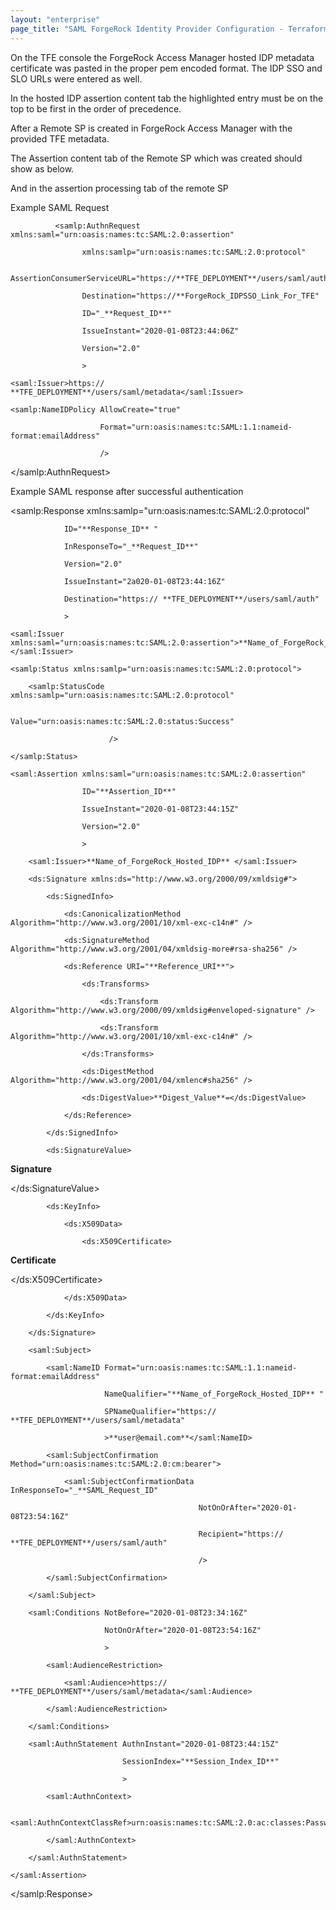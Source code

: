 ```yaml
---
layout: "enterprise"
page_title: "SAML ForgeRock Identity Provider Configuration - Terraform Enterprise"
---
```


On the TFE console the ForgeRock Access Manager hosted IDP metadata certificate was pasted in the proper pem encoded format.  The IDP SSO and SLO URLs  were entered as well.




In the hosted IDP assertion content tab the highlighted entry must be on the top to be first in the order of precedence.

After a Remote SP is created in ForgeRock Access Manager with the provided TFE metadata.

The Assertion content tab of the Remote SP which was created should show as below.



 

And in the assertion processing tab of the remote SP



 

Example SAML Request

 

              <samlp:AuthnRequest xmlns:saml="urn:oasis:names:tc:SAML:2.0:assertion"

                    xmlns:samlp="urn:oasis:names:tc:SAML:2.0:protocol"

                    AssertionConsumerServiceURL="https://**TFE_DEPLOYMENT**/users/saml/auth"

                    Destination="https://**ForgeRock_IDPSSO_Link_For_TFE"

                    ID="_**Request_ID**"

                    IssueInstant="2020-01-08T23:44:06Z"

                    Version="2.0"

                    >

    <saml:Issuer>https:// **TFE_DEPLOYMENT**/users/saml/metadata</saml:Issuer>

    <samlp:NameIDPolicy AllowCreate="true"

                        Format="urn:oasis:names:tc:SAML:1.1:nameid-format:emailAddress"

                        />

</samlp:AuthnRequest>

 

 

Example SAML response after successful authentication

 

<samlp:Response xmlns:samlp="urn:oasis:names:tc:SAML:2.0:protocol"

                ID="**Response_ID** "

                InResponseTo="_**Request_ID**"

                Version="2.0"

                IssueInstant="2a020-01-08T23:44:16Z"

                Destination="https:// **TFE_DEPLOYMENT**/users/saml/auth"

                >

    <saml:Issuer xmlns:saml="urn:oasis:names:tc:SAML:2.0:assertion">**Name_of_ForgeRock_Hosted_IDP** </saml:Issuer>

    <samlp:Status xmlns:samlp="urn:oasis:names:tc:SAML:2.0:protocol">

        <samlp:StatusCode xmlns:samlp="urn:oasis:names:tc:SAML:2.0:protocol"

                          Value="urn:oasis:names:tc:SAML:2.0:status:Success"

                          />

    </samlp:Status>

    <saml:Assertion xmlns:saml="urn:oasis:names:tc:SAML:2.0:assertion"

                    ID="**Assertion_ID**"

                    IssueInstant="2020-01-08T23:44:15Z"

                    Version="2.0"

                    >

        <saml:Issuer>**Name_of_ForgeRock_Hosted_IDP** </saml:Issuer>

        <ds:Signature xmlns:ds="http://www.w3.org/2000/09/xmldsig#">

            <ds:SignedInfo>

                <ds:CanonicalizationMethod Algorithm="http://www.w3.org/2001/10/xml-exc-c14n#" />

                <ds:SignatureMethod Algorithm="http://www.w3.org/2001/04/xmldsig-more#rsa-sha256" />

                <ds:Reference URI="**Reference_URI**">

                    <ds:Transforms>

                        <ds:Transform Algorithm="http://www.w3.org/2000/09/xmldsig#enveloped-signature" />

                        <ds:Transform Algorithm="http://www.w3.org/2001/10/xml-exc-c14n#" />

                    </ds:Transforms>

                    <ds:DigestMethod Algorithm="http://www.w3.org/2001/04/xmlenc#sha256" />

                    <ds:DigestValue>**Digest_Value**=</ds:DigestValue>

                </ds:Reference>

            </ds:SignedInfo>

            <ds:SignatureValue>

**Signature**

</ds:SignatureValue>

            <ds:KeyInfo>

                <ds:X509Data>

                    <ds:X509Certificate>

**Certificate**

</ds:X509Certificate>

                </ds:X509Data>

            </ds:KeyInfo>

        </ds:Signature>

        <saml:Subject>

            <saml:NameID Format="urn:oasis:names:tc:SAML:1.1:nameid-format:emailAddress"

                         NameQualifier="**Name_of_ForgeRock_Hosted_IDP** "

                         SPNameQualifier="https:// **TFE_DEPLOYMENT**/users/saml/metadata"

                         >**user@email.com**</saml:NameID>

            <saml:SubjectConfirmation Method="urn:oasis:names:tc:SAML:2.0:cm:bearer">

                <saml:SubjectConfirmationData InResponseTo="_**SAML_Request_ID"

                                              NotOnOrAfter="2020-01-08T23:54:16Z"

                                              Recipient="https:// **TFE_DEPLOYMENT**/users/saml/auth"

                                              />

            </saml:SubjectConfirmation>

        </saml:Subject>

        <saml:Conditions NotBefore="2020-01-08T23:34:16Z"

                         NotOnOrAfter="2020-01-08T23:54:16Z"

                         >

            <saml:AudienceRestriction>

                <saml:Audience>https:// **TFE_DEPLOYMENT**/users/saml/metadata</saml:Audience>

            </saml:AudienceRestriction>

        </saml:Conditions>

        <saml:AuthnStatement AuthnInstant="2020-01-08T23:44:15Z"

                             SessionIndex="**Session_Index_ID**"

                             >

            <saml:AuthnContext>

                <saml:AuthnContextClassRef>urn:oasis:names:tc:SAML:2.0:ac:classes:PasswordProtectedTransport</saml:AuthnContextClassRef>

            </saml:AuthnContext>

        </saml:AuthnStatement>

    </saml:Assertion>

</samlp:Response>
